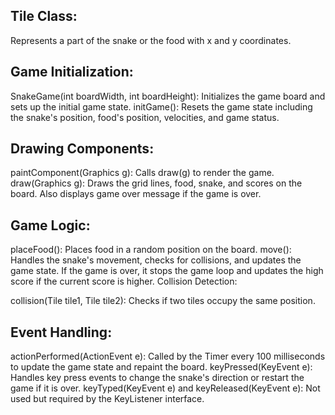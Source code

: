 ## Tile Class:

Represents a part of the snake or the food with x and y coordinates.
## Game Initialization:

SnakeGame(int boardWidth, int boardHeight): Initializes the game board and sets up the initial game state.
initGame(): Resets the game state including the snake's position, food's position, velocities, and game status.
## Drawing Components:

paintComponent(Graphics g): Calls draw(g) to render the game.
draw(Graphics g): Draws the grid lines, food, snake, and scores on the board. Also displays game over message if the game is over.
## Game Logic:

placeFood(): Places food in a random position on the board.
move(): Handles the snake's movement, checks for collisions, and updates the game state. If the game is over, it stops the game loop and updates the high score if the current score is higher.
Collision Detection:

collision(Tile tile1, Tile tile2): Checks if two tiles occupy the same position.
## Event Handling:

actionPerformed(ActionEvent e): Called by the Timer every 100 milliseconds to update the game state and repaint the board.
keyPressed(KeyEvent e): Handles key press events to change the snake's direction or restart the game if it is over.
keyTyped(KeyEvent e) and keyReleased(KeyEvent e): Not used but required by the KeyListener interface.
